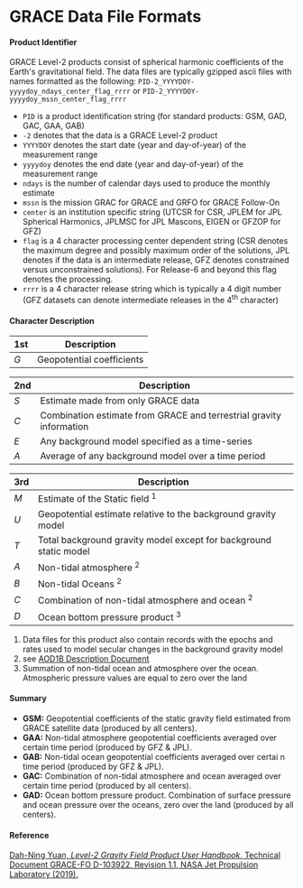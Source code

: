 GRACE Data File Formats
=======================

#### Product Identifier  
GRACE Level-2 products consist of spherical harmonic coefficients of the Earth's gravitational field.  The data files are typically gzipped ascii files with names formatted as the following: `PID-2_YYYYDOY-yyyydoy_ndays_center_flag_rrrr` or `PID-2_YYYYDOY-yyyydoy_mssn_center_flag_rrrr`     
 - `PID` is a product identification string (for standard products: GSM, GAD, GAC, GAA, GAB)   
 - `-2` denotes that the data is a GRACE Level-2 product  
 - `YYYYDOY` denotes the start date (year and day-of-year) of the measurement range  
 - `yyyydoy` denotes the end date (year and day-of-year) of the measurement range  
 - `ndays` is the number of calendar days used to produce the monthly estimate  
 - `mssn` is the mission GRAC for GRACE and GRFO for GRACE Follow-On
 - `center` is an institution specific string (UTCSR for CSR, JPLEM for JPL Spherical Harmonics, JPLMSC for JPL Mascons, EIGEN or GFZOP for GFZ)  
 - `flag` is a 4 character processing center dependent string (CSR denotes the maximum degree and possibly maximum order of the solutions, JPL denotes if the data is an intermediate release, GFZ denotes constrained versus unconstrained solutions).  For Release-6 and beyond this flag denotes the processing.  
 - `rrrr` is a 4 character release string which is typically a 4 digit number (GFZ datasets can denote intermediate releases in the 4<sup>th</sup> character)  

#### Character Description

1st | Description   
--- | -----------    
*G* | Geopotential coefficients

2nd | Description   
--- | -----------   
*S* | Estimate made from only GRACE data
*C* | Combination estimate from GRACE and terrestrial gravity information
*E* | Any background model specified as a time-series
*A* | Average of any background model over a time period  

3rd | Description   
--- | -----------   
*M* | Estimate of the Static field <sup>1</sup>
*U* | Geopotential estimate relative to the background gravity model
*T* | Total background gravity model except for background static model
*A* | Non-tidal atmosphere <sup>2</sup>
*B* | Non-tidal Oceans <sup>2</sup>
*C* | Combination of non-tidal atmosphere and ocean <sup>2</sup>
*D* | Ocean bottom pressure product <sup>3</sup>     

1. Data files for this product also contain records with the epochs and rates used to model secular changes in the background gravity model  
2. see [AOD1B Description Document](https://podaac-tools.jpl.nasa.gov/drive/files/allData/gracefo/docs/AOD1B_PDD_RL06_v6.1.pdf)  
3. Summation of non-tidal ocean and atmosphere over the ocean.  Atmospheric pressure values are equal to zero over the land  

#### Summary

- **GSM:** Geopotential coefficients of the static gravity field estimated from GRACE satellite data (produced by all centers).  
- **GAA:** Non-tidal atmosphere geopotential coefficients averaged over certain time period (produced by GFZ & JPL).  
- **GAB:** Non-tidal ocean geopotential coefficients averaged over certai n time period (produced by GFZ & JPL).  
- **GAC:** Combination of non-tidal atmosphere and ocean averaged over certain time period (produced by all centers).  
- **GAD:** Ocean bottom pressure product.  Combination of surface pressure and ocean pressure over the oceans, zero over the land (produced by all centers).  

#### Reference  
[Dah-Ning Yuan, _Level-2 Gravity Field Product User Handbook_, Technical Document GRACE-FO D-103922, Revision 1.1, NASA Jet Propulsion Laboratory (2019).](https://podaac-tools.jpl.nasa.gov/drive/files/allData/gracefo/docs/GRACE-FO_L2-UserHandbook_v1.1.pdf)  
